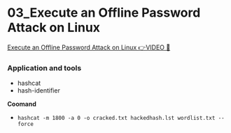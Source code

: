 # 03_Execute an Offline Password Attack on Linux

[Execute an Offline Password Attack on Linux 👉VIDEO &#128279;](https://codered.eccouncil.org/courseVideo/Kali-for-Penetration-Testers?lessonId=0a731165-f59a-463f-a08c-b40c5995fd3b&finalAssessment=false)

### Application and tools

- hashcat
- hash-identifier

**Coomand**

- `hashcat -m 1800 -a 0 -o cracked.txt hackedhash.lst wordlist.txt --force`
